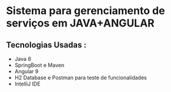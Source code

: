 <h1> Sistema para gerenciamento de serviços em JAVA+ANGULAR </h1>

<body>
<h2> Tecnologias Usadas : </h2>
<ul>
  <li> Java 8 </li>
  <li> SpringBoot e Maven </li>
  <li> Angular 9 </li>
  <li> H2 Database e Postman para teste de funcionalidades</li>
  <li> IntelliJ IDE </li>
</ul>

</body>
